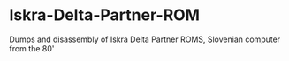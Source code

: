# Iskra-Delta-Partner-ROM
Dumps and disassembly of Iskra Delta Partner ROMS, Slovenian computer from the 80'

